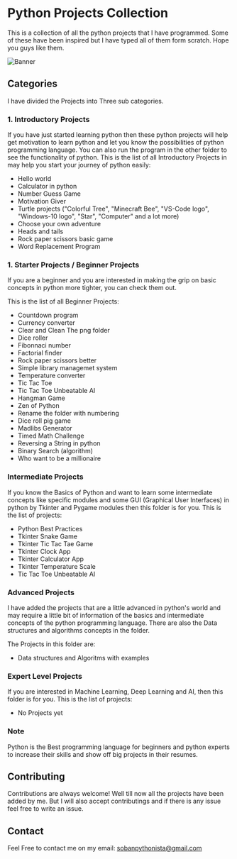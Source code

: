 # Python Projects Collection

This is a collection of all the python projects that I have programmed. Some of these have been inspired but I have typed all of them form scratch. Hope you guys like them.

![Banner](https://res.cloudinary.com/practicaldev/image/fetch/s--jPSX-ydn--/c_imagga_scale,f_auto,fl_progressive,h_900,q_auto,w_1600/https://dev-to-uploads.s3.amazonaws.com/i/tteuu4xw5tomxb7l0xjx.png)

## Categories

I have divided the Projects into Three sub categories.

### 1. Introductory Projects

If you have just started learning python then these python projects will help get motivation to learn python and let you know the possibilities of python programming language. You can also run the program in the other folder to see the functionality of python.
This is the list of all Introductory Projects in may help you start your journey of python easily:

- Hello world
- Calculator in python
- Number Guess Game
- Motivation Giver
- Turtle projects ("Colorful Tree", "Minecraft Bee", "VS-Code logo", "Windows-10 logo", "Star", "Computer" and a lot more)
- Choose your own adventure
- Heads and tails
- Rock paper scissors basic game
- Word Replacement Program

### 1. Starter Projects / Beginner Projects

If you are a beginner and you are interested in making the grip on basic concepts in python more tighter, you can check them out.

This is the list of all Beginner Projects:

- Countdown program
- Currency converter
- Clear and Clean The png folder
- Dice roller
- Fibonnaci number
- Factorial finder
- Rock paper scissors better
- Simple library managemet system
- Temperature converter
- Tic Tac Toe
- Tic Tac Toe Unbeatable AI
- Hangman Game
- Zen of Python
- Rename the folder with numbering
- Dice roll pig game
- Madlibs Generator
- Timed Math Challenge
- Reversing a String in python
- Binary Search (algorithm)
- Who want to be a millionaire

### Intermediate Projects

If you know the Basics of Python and want to learn some intermediate concepts like specific modules and some GUI (Graphical User Interfaces) in python by Tkinter and Pygame modules then this folder is for you.
This is the list of projects:

- Python Best Practices
- Tkinter Snake Game
- Tkinter Tic Tac Tae Game
- Tkinter Clock App
- Tkinter Calculator App
- Tkinter Temperature Scale
- Tic Tac Toe Unbeatable AI

### Advanced Projects

I have added the projects that are a little advanced in python's world and may require a little bit of information of the basics and intermediate concepts of the python programming language. There are also the Data structures and algorithms concepts in the folder.

The Projects in this folder are:

- Data structures and Algoritms with examples

### Expert Level Projects

If you are interested in Machine Learning, Deep Learning and AI, then this folder is for you.
This is the list of projects:

- No Projects yet

### Note

Python is the Best programming language for beginners and python experts to increase their skills and show off big projects in their resumes.

## Contributing

Contributions are always welcome!
Well till now all the projects have been added by me.
But I will also accept contributings and if there is any issue feel free to write an issue.

## Contact

Feel Free to contact me on my email: sobanpythonista@gmail.com
